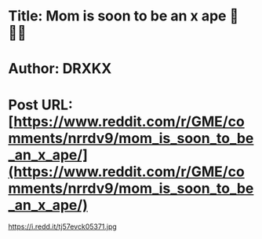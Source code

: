 # Title: Mom is soon to be an x ape 🚀🤙🏼
# Author: DRXKX
# Post URL: [https://www.reddit.com/r/GME/comments/nrrdv9/mom_is_soon_to_be_an_x_ape/](https://www.reddit.com/r/GME/comments/nrrdv9/mom_is_soon_to_be_an_x_ape/)


https://i.redd.it/tj57evck05371.jpg